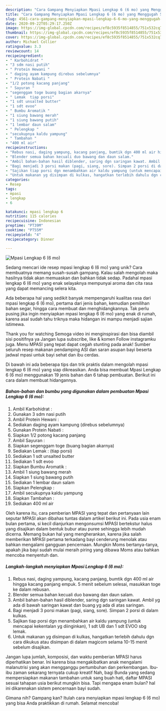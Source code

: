 ```yaml
---
description: "Cara Gampang Menyiapkan Mpasi Lengkap 6 (6 mo) yang Menggugah Selera"
title: "Cara Gampang Menyiapkan Mpasi Lengkap 6 (6 mo) yang Menggugah Selera"
slug: 4561-cara-gampang-menyiapkan-mpasi-lengkap-6-6-mo-yang-menggugah-selera
date: 2020-09-22T05:29:17.250Z
image: https://img-global.cpcdn.com/recipes/ef8c5935f8514855/751x532cq70/mpasi-lengkap-6-6-mo-foto-resep-utama.jpg
thumbnail: https://img-global.cpcdn.com/recipes/ef8c5935f8514855/751x532cq70/mpasi-lengkap-6-6-mo-foto-resep-utama.jpg
cover: https://img-global.cpcdn.com/recipes/ef8c5935f8514855/751x532cq70/mpasi-lengkap-6-6-mo-foto-resep-utama.jpg
author: Michael Collier
ratingvalue: 3.3
reviewcount: 14
recipeingredient:
- " Karbohidrat "
- "3 sdm nasi putih"
- " Protein Hewani "
- " daging ayam kampung direbus sebelumnya"
- " Protein Nabati "
- "1/2 potong kacang panjang"
- " Sayuran "
- "segenggam toge buang bagian akarnya"
- " Lemak  tiap porsi"
- "1 sdt unsalted butter"
- "1 sdt evoo"
- " Bumbu Aromatik "
- "1 siung bawang merah"
- "1 siung bawang putih"
- "1 lembar daun salam"
- " Pelengkap "
- "secukupnya kaldu yampung"
- " Tambahan "
- "400 ml air"
recipeinstructions:
- "Rebus nasi, daging yampung, kacang panjang, bumtik dgn 400 ml air hingga kacang panjang empuk. 5 menit sebelum selesai, masukkan toge ke dalam rebusan."
- "Blender semua bahan kecuali duo bawang dan daun salam."
- "Ambil bahan-bahan hasil diblender, saring dgn saringan kawat. Ambil yg ada di bawah saringan kawat dan buang yg ada di atas saringan."
- "Bagi menjadi 3 porsi makan (pagi, siang, sore). Simpan 2 porsi di dalam kulkas."
- "Sajikan tiap porsi dgn menambahkan air kaldu yampung (untuk mencapai kekentalan yg diinginkan), 1 sdt UB dan 1 sdt EVOO sbg lemak."
- "Untuk makanan yg disimpan di kulkas, hangatkan terlebih dahulu dgn cara dikukus atau disimpan di dalam magicom selama 10-15 menit sebelum disajikan."
categories:
- Resep
tags:
- mpasi
- lengkap
- 6

katakunci: mpasi lengkap 6 
nutrition: 115 calories
recipecuisine: Indonesian
preptime: "PT39M"
cooktime: "PT55M"
recipeyield: "4"
recipecategory: Dinner

---
```



![Mpasi Lengkap 6 (6 mo)](https://img-global.cpcdn.com/recipes/ef8c5935f8514855/751x532cq70/mpasi-lengkap-6-6-mo-foto-resep-utama.jpg)

Sedang mencari ide resep mpasi lengkap 6 (6 mo) yang unik? Cara membuatnya memang susah-susah gampang. Kalau salah mengolah maka hasilnya tidak akan memuaskan dan bahkan tidak sedap. Padahal mpasi lengkap 6 (6 mo) yang enak selayaknya mempunyai aroma dan cita rasa yang dapat memancing selera kita.

Ada beberapa hal yang sedikit banyak mempengaruhi kualitas rasa dari mpasi lengkap 6 (6 mo), pertama dari jenis bahan, kemudian pemilihan bahan segar, hingga cara membuat dan menghidangkannya. Tak perlu pusing jika ingin menyiapkan mpasi lengkap 6 (6 mo) yang enak di rumah, karena asal sudah tahu triknya maka hidangan ini mampu menjadi sajian istimewa.

Thank you for watching Semoga video ini menginspirasi dan bisa diambil sisi positifnya ya Jangan lupa subscribe, like &amp; komen Follow instagramku juga. Menu MPASI yang tepat dapat cegah stunting pada anak! Sumber seluruh resep makanan pendamping ASI dan saran asupan bayi beserta jadwal mpasi untuk bayi sehat dan ibu cerdas.


Di bawah ini ada beberapa tips dan trik praktis dalam mengolah mpasi lengkap 6 (6 mo) yang siap dikreasikan. Anda bisa membuat Mpasi Lengkap 6 (6 mo) menggunakan 19 jenis bahan dan 6 tahap pembuatan. Berikut ini cara dalam membuat hidangannya.

<!--inarticleads1-->

##### Bahan-bahan dan bumbu yang digunakan dalam pembuatan Mpasi Lengkap 6 (6 mo):

1. Ambil  Karbohidrat :
1. Gunakan 3 sdm nasi putih
1. Ambil  Protein Hewani :
1. Sediakan  daging ayam kampung (direbus sebelumnya)
1. Gunakan  Protein Nabati :
1. Siapkan 1/2 potong kacang panjang
1. Ambil  Sayuran :
1. Siapkan segenggam toge (buang bagian akarnya)
1. Sediakan  Lemak : (tiap porsi)
1. Sediakan 1 sdt unsalted butter
1. Sediakan 1 sdt evoo
1. Siapkan  Bumbu Aromatik :
1. Ambil 1 siung bawang merah
1. Siapkan 1 siung bawang putih
1. Sediakan 1 lembar daun salam
1. Siapkan  Pelengkap :
1. Ambil secukupnya kaldu yampung
1. Siapkan  Tambahan :
1. Sediakan 400 ml air


Oleh karena itu, cara pemberian MPASI yang tepat dan pertanyaan lain seputar MPASI akan dibahas tuntas dalam artikel berikut ini. Pada usia enam bulan pertama, si kecil dianjurkan mengonsumsi MPASI bertekstur halus yang disajikan dalam bentuk bubur atau puree sehingga lebih mudah dicerna. Memang bukan hal yang mengherankan, karena jika salah memberikan MPASI pertama terkadang bayi cenderung menolak atau bahkan mengalami gangguan pencernaan. Mungkin Moms bertanya-tanya, apakah jika bayi sudah mulai meraih piring yang dibawa Moms atau bahkan mencoba menyentuh dan. 

<!--inarticleads2-->

##### Langkah-langkah menyiapkan Mpasi Lengkap 6 (6 mo):

1. Rebus nasi, daging yampung, kacang panjang, bumtik dgn 400 ml air hingga kacang panjang empuk. 5 menit sebelum selesai, masukkan toge ke dalam rebusan.
1. Blender semua bahan kecuali duo bawang dan daun salam.
1. Ambil bahan-bahan hasil diblender, saring dgn saringan kawat. Ambil yg ada di bawah saringan kawat dan buang yg ada di atas saringan.
1. Bagi menjadi 3 porsi makan (pagi, siang, sore). Simpan 2 porsi di dalam kulkas.
1. Sajikan tiap porsi dgn menambahkan air kaldu yampung (untuk mencapai kekentalan yg diinginkan), 1 sdt UB dan 1 sdt EVOO sbg lemak.
1. Untuk makanan yg disimpan di kulkas, hangatkan terlebih dahulu dgn cara dikukus atau disimpan di dalam magicom selama 10-15 menit sebelum disajikan.


Jangan lupa jumlah, komposisi, dan waktu pemberian MPASI harus diperhatikan benar. Ini karena bisa mengakibatkan anak mengalami malanutrisi yang akan mengganggu pertumbuhan dan perkembangan. Ibu-ibu zaman sekarang ternyata cukup kreatif Nah, bagi Bunda yang sedang mempersiapkan makanan tambahan untuk sang buah hati, daftar MPASI sesuai tahapan usia berikut mungkin bisa. Tapi mengapa enam bulan? hal ini dikarenakan sistem pencernaan bayi sudah. 

Gimana nih? Gampang kan? Itulah cara menyiapkan mpasi lengkap 6 (6 mo) yang bisa Anda praktikkan di rumah. Selamat mencoba!
